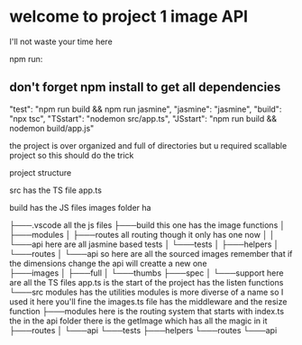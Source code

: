<h1> welcome to project 1 image API </h1>
I'll not waste your time here 

npm run:
<h2> don't forget npm install to get all dependencies </h2>
    <!-- run jasmine test on the latest build -->
    "test": "npm run build && npm run jasmine",
    <!-- run jasmine on existing build -->
    "jasmine": "jasmine",
    <!-- build to convert the typescript to javascript  -->
    "build": "npx tsc",
    <!-- run the typescript build -->
    "TSstart": "nodemon src/app.ts",
    <!-- run the javavScript build -->
    "JSstart": "npm run build && nodemon build/app.js"

the project is over organized and full of directories but u required scallable project so this should do the trick 

project structure 

src has the TS file 
    app.ts 


build has the JS files 
images folder ha


├───.vscode
all the js files
├───build 
this one has the image functions 
│   ├───modules 
│   ├───routes all routing though it only has one now
│   │   └───api
here are all jasmine based tests
│   └───tests 
│       ├───helpers 
│       └───routes
│           └───api 
so here are all the sourced images remember that if the dimensions change the api will creatte a new one  
├───images
│   ├───full
│   └───thumbs
├───spec
│   └───support
here are all the TS files app.ts is the start of the project has the listen functions
└───src
modules has the utilities modules is more diverse of a name so I used it 
here you'll fine the images.ts file has the middleware and the resize function 
    ├───modules
here is the routing system that starts with index.ts the in the api folder there is the getImage which has all the magic in it 
    ├───routes
    │   └───api
    └───tests
        ├───helpers
        └───routes
            └───api